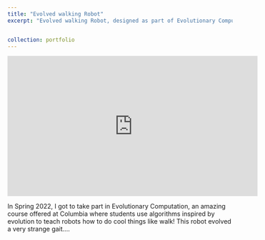 ```yaml
---
title: "Evolved walking Robot"
excerpt: "Evolved walking Robot, designed as part of Evolutionary Computation, Spring 2022.<br/><img src='/images/robot.png'>"


collection: portfolio
---
```


<iframe width="560" height="315" src="https://www.youtube.com/embed/QGlEinaV2Cs" title="YouTube video player" frameborder="0" allow="accelerometer; autoplay; clipboard-write; encrypted-media; gyroscope; picture-in-picture" allowfullscreen></iframe>

In Spring 2022, I got to take part in Evolutionary Computation, an amazing course offered at Columbia where students use algorithms inspired by evolution to teach robots how to do cool things like walk! This robot evolved a very strange gait....
